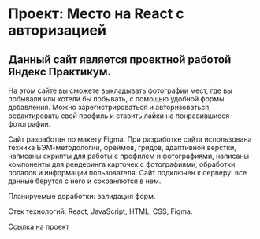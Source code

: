 # Проект: Место на React с авторизацией

## Данный сайт является проектной работой Яндекс Практикум.

На этом сайте вы сможете выкладывать фотографии мест, где вы побывали или хотели бы побывать, с помощью удобной формы добавления. Можно зарегистрироваться и авторизоваться, редактировать свой профиль и ставить лайки на понравившиеся фотографии.

Сайт разработан по макету Figma. При разработке сайта использована техника БЭМ-методологии, фреймов, гридов, адаптивной верстки, написаны скрипты для работы с профилем и фотографиями, написаны компоненты для рендеринга карточек с фотографиями, обработки попапов и информации пользователя.
Сайт подключен к серверу: все данные берутся с него и сохраняются в нем.

Планируемые доработки: валидация форм.

Стек технологий: React, JavaScript, HTML, CSS, Figma.

[Ссылка на проект](https://balaishka.github.io/react-mesto-auth/)